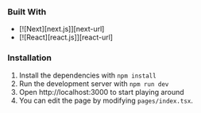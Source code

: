 ### Built With

- [![Next][next.js]][next-url]
- [![React][react.js]][react-url]

### Installation

1. Install the dependencies with `npm install`
2. Run the development server with `npm run dev`
3. Open http://localhost:3000 to start playing around
4. You can edit the page by modifying `pages/index.tsx`.
